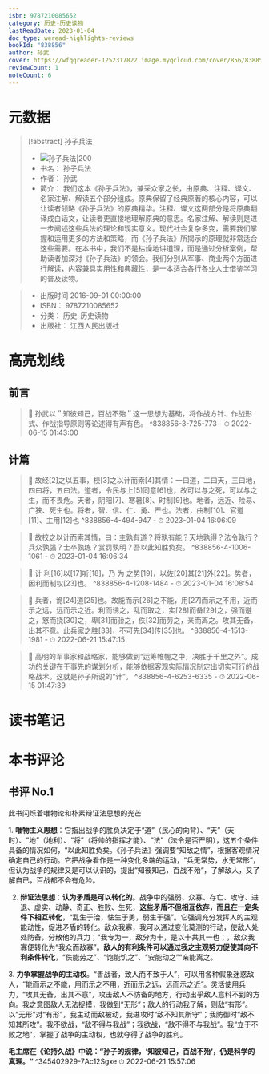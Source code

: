 ```yaml
---
isbn: 9787210085652
category: 历史-历史读物
lastReadDate: 2023-01-04
doc_type: weread-highlights-reviews
bookId: "838856"
author: 孙武
cover: https://wfqqreader-1252317822.image.myqcloud.com/cover/856/838856/t7_838856.jpg
reviewCount: 1
noteCount: 6
---
```

# 元数据
> [!abstract] 孙子兵法
> - ![ 孙子兵法|200](https://wfqqreader-1252317822.image.myqcloud.com/cover/856/838856/t7_838856.jpg)
> - 书名： 孙子兵法
> - 作者： 孙武
> - 简介：     我们这本《孙子兵法》，兼采众家之长，由原典、注释、译文、名家注解、解读五个部分组成。原典保留了经典原著的核心内容，可以让读者领略《孙子兵法》的原典精华。注释、译文这两部分是将原典翻译成白话文，让读者更直接地理解原典的意思。名家注解、解读则是进一步阐述这些兵法的理论和现实意义。现代社会复杂多变，需要我们掌握和运用更多的方法和策略，而《孙子兵法》所揭示的原理就非常适合这些需要。在本书中，我们不是枯燥地讲道理，而是通过分析案例，帮助读者加深对《孙子兵法》的领会。我们分别从军事、商业两个方面进行解读，内容兼具实用性和典藏性，是一本适合各行各业人士借鉴学习的普及读物。

> - 出版时间 2016-09-01 00:00:00
> - ISBN： 9787210085652
> - 分类： 历史-历史读物
> - 出版社： 江西人民出版社

# 高亮划线

## 前言


> 📌 孙武以＂知彼知己，百战不殆＂这一思想为基础，将作战方针、作战形式、作战指导原则等论述得有声有色。 ^838856-3-725-773
    - ⏱ 2022-06-15 01:43:00 
## 计篇


> 📌 故经[2]之以五事，校[3]之以计而索[4]其情：一曰道，二曰天，三曰地，四曰将，五曰法。道者，令民与上[5]同意[6]也，故可以与之死，可以与之生，而不畏危。天者，阴阳[7]、寒暑[8]、时制[9]也。地者，远近、险易、广狭、死生也。将者，智、信、仁、勇、严也。法者，曲制[10]、官道[11]、主用[12]也 ^838856-4-494-947
    - ⏱ 2023-01-04 16:06:09 

> 📌 故校之以计而索其情，曰：主孰有道？将孰有能？天地孰得？法令孰行？兵众孰强？士卒孰练？赏罚孰明？吾以此知胜负矣。 ^838856-4-1006-1061
    - ⏱ 2023-01-04 16:06:34 

> 📌 计 利[16]以[17]听[18]，乃 为 之势[19]，以佐[20]其[21]外[22]。势者，因利而制权[23]也。 ^838856-4-1208-1484
    - ⏱ 2023-01-04 16:08:54 

> 📌 兵者，诡[24]道[25]也。故能而示[26]之不能，用[27]而示之不用，近而示之远，远而示之近。利而诱之，乱而取之，实[28]而备[29]之，强而避之，怒而挠[30]之，卑[31]而骄之，佚[32]而劳之，亲而离之。攻其无备，出其不意。此兵家之胜[33]，不可先[34]传[35]也。 ^838856-4-1513-1981
    - ⏱ 2022-06-21 15:47:15 

> 📌 高明的军事家和战略家，能够做到“运筹帷幄之中，决胜于千里之外”。成功的关键在于事先的谋划分析，能够依据客观实际情况制定出切实可行的战略战术。这就是孙子所说的“计”。 ^838856-4-6253-6335
    - ⏱ 2022-06-15 01:47:39 
# 读书笔记

# 本书评论

## 书评 No.1 
此书闪烁着唯物论和朴素辩证法思想的光芒

1\. **唯物主义思想**：它指出战争的胜负决定于“道”（民心的向背）、“天”（天时）、“地”（地利）、“将”（将帅的指挥才能）、“法”（法令是否严明），这五个条件具备的情况如何，“以此知胜负矣。《孙子兵法》强调要“知敌之情”，根据客观情况确定自己的行动。它把战争看作是一种变化多端的运动，“兵无常势，水无常形”，但认为战争的规律又是可以认识的，提出“知彼知己，百战不殆“，了解敌人，又了解自已，百战都不会有危险。 

2. **辩证法思想**：**认为矛盾是可以转化的**。战争中的强弱、众寡、存亡、攻守、进退、虚实、动静、奇正、胜败、生死，**这些矛盾不但相互依存，而且在一定条件下相互转化**，“乱生于治，怯生于勇，弱生于强”。它强调充分发挥人的主观能动性，促进矛盾的转化。敌众我寡，我可以通过变化莫测的行动，使敌人处处防备，分散他的兵力；“我专为一，敌分为十，是以十共其一也；，敌众我寡便转化为“我众而敌寡”。**敌人的有利条件可以通过我之主观努力促使其向不利条件转化**，“佚能劳之”、“饱能饥之”、“安能动之”“亲能离之。

3\. **力争掌握战争的主动权**。“善战者，致人而不致于人”，可以用各种假象迷惑敌人，“能而示之不能，用而示之不用，近而示之远，远而示之近”。灵活使用兵力，“攻其无备，出其不意”，攻击敌人不防备的地方，行动出乎敌人意料不到的方向。我之意图敌人无法捉摸，我做到“无形”；敌人的行动我了解，则敌“有形”。以“无形”对“有形”，我主动而敌被动，我进攻时“敌不知其所守”；我防御时“敌不知其所攻”。我不欲战，“敌不得与我战”；我欲战，“敌不得不与我战”。我“立于不败之地”，掌握了战争的主动权，也就夺得了战争的胜利。

**毛主席在《论持久战》中说：“孙子的规律，‘知彼知己，百战不殆‘，仍是科学的真理。“** ^345402929-7Ac12Sgxe
⏱ 2022-06-21 15:57:06
